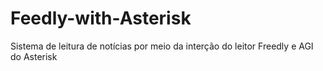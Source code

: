 # Feedly-with-Asterisk
Sistema de leitura de notícias por meio da interção do leitor Freedly e AGI do Asterisk
